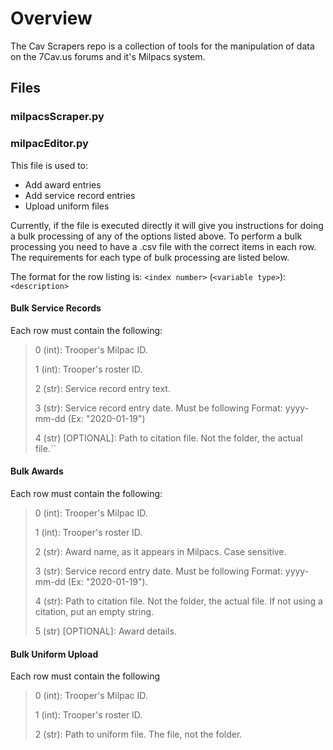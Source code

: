 # Overview

The Cav Scrapers repo is a collection of tools for the manipulation of data on the 7Cav.us forums and it's Milpacs system.

## Files

### milpacsScraper.py

### milpacEditor.py

This file is used to:

* Add award entries
* Add service record entries
* Upload uniform files

Currently, if the file is executed directly it will give you instructions for doing a bulk processing of any of the options listed above. To perform a bulk processing you need to have a .csv file with the correct items in each row. The requirements for each type of bulk processing are listed below.

The format for the row listing is: `<index number>` (`<variable type>`): `<description>`

#### Bulk Service Records

Each row must contain the following:
> 0 (int): Trooper's Milpac ID.
>
> 1 (int): Trooper's roster ID.
>
> 2 (str): Service record entry text.
>
> 3 (str): Service record entry date. Must be following Format: yyyy-mm-dd (Ex: "2020-01-19")
>
> 4 (str) [OPTIONAL]: Path to citation file. Not the folder, the actual file.``

#### Bulk Awards

Each row must contain the following:
> 0 (int): Trooper's Milpac ID.
>
> 1 (int): Trooper's roster ID.
>
> 2 (str): Award name, as it appears in Milpacs. Case sensitive.
>
> 3 (str): Service record entry date. Must be following Format: yyyy-mm-dd (Ex: "2020-01-19").
>
> 4 (str): Path to citation file. Not the folder, the actual file. If not using a citation, put an empty string.
>
> 5 (str) [OPTIONAL]: Award details.

#### Bulk Uniform Upload

Each row must contain the following
> 0 (int): Trooper's Milpac ID.
>
> 1 (int): Trooper's roster ID.
>
> 2 (str): Path to uniform file. The file, not the folder.